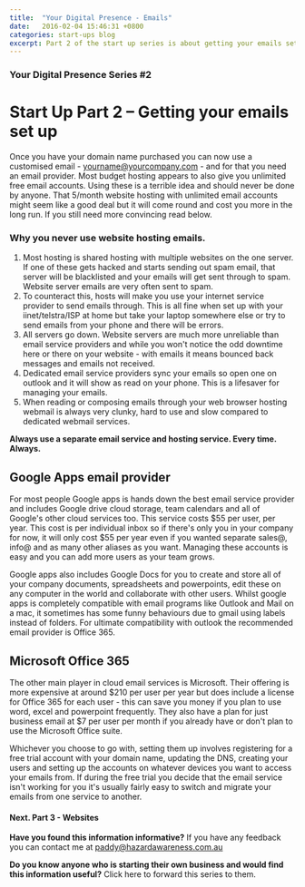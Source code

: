 ```yaml
---
title:  "Your Digital Presence - Emails"
date:   2016-02-04 15:46:31 +0800
categories: start-ups blog
excerpt: Part 2 of the start up series is about getting your emails set up. yourname@company.com is more professional than @aol or @gmail. With the the quality and ease of set up for modern email service providers you can have your emails ready in no time.
---
```


### Your Digital Presence Series #2

# Start Up Part 2 – Getting your emails set up

Once you have your domain name purchased you can now use a customised email - yourname@yourcompany.com - and for that you need an email provider. Most budget hosting appears to also give you unlimited free email accounts. Using these is a terrible idea and should never be done by anyone. That 5/month website hosting with unlimited email accounts might seem like a good deal but it will come round and cost you more in the long run. If you still need more convincing read below.

### Why you never use website hosting emails.

1. Most hosting is shared hosting with multiple websites on the one server. If one of these gets hacked and starts sending out spam email, that server will be blacklisted and your emails will get sent through to spam. Website server emails are very often sent to spam.
2. To counteract this, hosts will make you use your internet service provider to send emails through. This is all fine when set up with your iinet/telstra/ISP at home but take your laptop somewhere else or try to send emails from your phone and there will be errors.
3. All servers go down. Website servers are much more unreliable than email service providers and while you won't notice the odd downtime here or there on your website - with emails it means bounced back messages and emails not received.
4. Dedicated email service providers sync your emails so open one on outlook and it will show as read on your phone. This is a lifesaver for managing your emails.
5. When reading or composing emails through your web browser hosting webmail is always very clunky, hard to use and slow compared to dedicated webmail services.

**Always use a separate email service and hosting service. Every time. Always.**

## Google Apps email provider

For most people Google apps is hands down the best email service provider and includes Google drive cloud storage, team calendars and all of Google's other cloud services too. This service costs $55 per user, per year. This cost is per individual inbox so if there's only you in your company for now, it will only cost $55 per year even if you wanted separate sales@, info@ and as many other aliases as you want. Managing these accounts is easy and you can add more users as your team grows.

Google apps also includes Google Docs for you to create and store all of your company documents, spreadsheets and powerpoints, edit these on any computer in the world and collaborate with other users. Whilst google apps is completely compatible with email programs like Outlook and Mail on a mac, it sometimes has some funny behaviours due to gmail using labels instead of folders. For ultimate compatibility with outlook the recommended email provider is Office 365.

## Microsoft Office 365

The other main player in cloud email services is Microsoft. Their offering is more expensive at around $210 per user per year but does include a license for Office 365 for each user - this can save you money if you plan to use word, excel and powerpoint frequently. They also have a plan for just business email at $7 per user per month if you already have or don't plan to use the Microsoft Office suite.

Whichever you choose to go with, setting them up involves registering for a free trial account with your domain name, updating the DNS, creating your users and setting up the accounts on whatever devices you want to access your emails from. If during the free trial you decide that the email service isn't working for you it's usually fairly easy to switch and migrate your emails from one service to another.

#### Next. Part 3 - Websites

**Have you found this information informative?** If you have any feedback you can contact me at paddy@hazardawareness.com.au

**Do you know anyone who is starting their own business and would find this information useful?** Click here to forward this series to them.